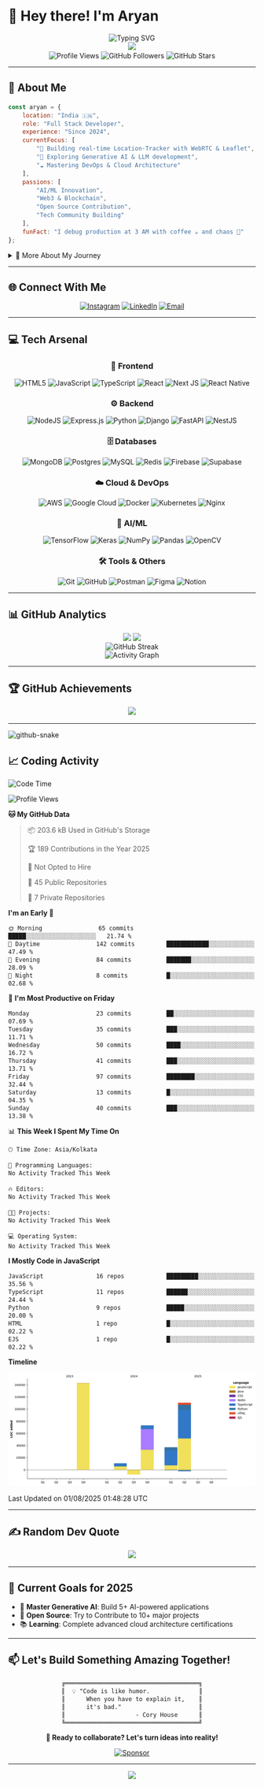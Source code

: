 # 👋 Hey there! I'm Aryan

<div align="center">
  <img src="https://readme-typing-svg.herokuapp.com?font=Fira+Code&size=30&duration=3000&pause=1000&color=36BCF7&center=true&vCenter=true&width=600&lines=Full+Stack+Developer;AI+Enthusiast;DevOps+Engineer;Problem+Solver;Code+Craftsman" alt="Typing SVG" />
</div>

<div align="center">
  <img height="200" src="https://media3.giphy.com/media/v1.Y2lkPTc5MGI3NjExNGZ3enFiYTd1ZnF1cTE4ZHMwNGhqcTkwNXF6cTQ1ZzcyZzBuNnk5NyZlcD12MV9pbnRlcm5hbF9naWZfYnlfaWQmY3Q9Zw/78XCFBGOlS6keY1Bil/giphy.gif"  />
</div>

<div align="center">
  <img src="https://komarev.com/ghpvc/?username=Aryan-juneja&label=Profile%20views&color=0e75b6&style=flat" alt="Profile Views" />
  <img src="https://img.shields.io/github/followers/Aryan-juneja?label=Followers&style=social" alt="GitHub Followers" />
  <img src="https://img.shields.io/github/stars/Aryan-juneja?label=Stars&style=social" alt="GitHub Stars" />
</div>

---

## 🚀 About Me

```javascript
const aryan = {
    location: "India 🇮🇳",
    role: "Full Stack Developer",
    experience: "Since 2024",
    currentFocus: [
        "🔭 Building real-time Location-Tracker with WebRTC & Leaflet",
        "🤖 Exploring Generative AI & LLM development",
        "☁️ Mastering DevOps & Cloud Architecture"
    ],
    passions: [
        "AI/ML Innovation",
        "Web3 & Blockchain",
        "Open Source Contribution",
        "Tech Community Building"
    ],
    funFact: "I debug production at 3 AM with coffee ☕ and chaos 🚧"
};
```

<details>
<summary>📖 More About My Journey</summary>
<br>

**🔭 Current Project:** Real-time Location-Tracker using WebRTC and Leaflet — building my own GPS magic to track things live on the map!

**👯 Looking to Collaborate:** Creating LLMs from scratch — if you're into deep learning, tokenization, and transformer wizardry, let's talk.

**🤝 Open for Opportunities:** Generative AI projects — whether it's agents, tools, or just wild experiments.

**🌱 Currently Learning:** The world of Generative AI, one prompt and one paper at a time.

**💬 Ask me about:** Web/app development, AI integrations, debugging late-night production errors 😅

**⚡ Fun fact:** I'm a Full Stack Web & App Developer with a touch of roadside DevOps!

</details>

---

## 🌐 Connect With Me

<div align="center">
  
[![Instagram](https://img.shields.io/badge/Instagram-%23E4405F.svg?logo=Instagram&logoColor=white&style=for-the-badge)](https://instagram.com/aryan_juneja11)
[![LinkedIn](https://img.shields.io/badge/LinkedIn-%230077B5.svg?logo=linkedin&logoColor=white&style=for-the-badge)](https://linkedin.com/in/aryan-juneja11)
[![Email](https://img.shields.io/badge/Email-D14836?logo=gmail&logoColor=white&style=for-the-badge)](mailto:aryanjuneja011@gmail.com)

</div>

---

## 💻 Tech Arsenal

<div align="center">

### 🎨 Frontend
![HTML5](https://img.shields.io/badge/html5-%23E34F26.svg?style=for-the-badge&logo=html5&logoColor=white)
![JavaScript](https://img.shields.io/badge/javascript-%23323330.svg?style=for-the-badge&logo=javascript&logoColor=%23F7DF1E)
![TypeScript](https://img.shields.io/badge/typescript-%23007ACC.svg?style=for-the-badge&logo=typescript&logoColor=white)
![React](https://img.shields.io/badge/react-%2320232a.svg?style=for-the-badge&logo=react&logoColor=%2361DAFB)
![Next JS](https://img.shields.io/badge/Next-black?style=for-the-badge&logo=next.js&logoColor=white)
![React Native](https://img.shields.io/badge/react_native-%2320232a.svg?style=for-the-badge&logo=react&logoColor=%2361DAFB)

### ⚙️ Backend
![NodeJS](https://img.shields.io/badge/node.js-6DA55F?style=for-the-badge&logo=node.js&logoColor=white)
![Express.js](https://img.shields.io/badge/express.js-%23404d59.svg?style=for-the-badge&logo=express&logoColor=%2361DAFB)
![Python](https://img.shields.io/badge/python-3670A0?style=for-the-badge&logo=python&logoColor=ffdd54)
![Django](https://img.shields.io/badge/django-%23092E20.svg?style=for-the-badge&logo=django&logoColor=white)
![FastAPI](https://img.shields.io/badge/FastAPI-005571?style=for-the-badge&logo=fastapi)
![NestJS](https://img.shields.io/badge/nestjs-%23E0234E.svg?style=for-the-badge&logo=nestjs&logoColor=white)

### 🗄️ Databases
![MongoDB](https://img.shields.io/badge/MongoDB-%234ea94b.svg?style=for-the-badge&logo=mongodb&logoColor=white)
![Postgres](https://img.shields.io/badge/postgres-%23316192.svg?style=for-the-badge&logo=postgresql&logoColor=white)
![MySQL](https://img.shields.io/badge/mysql-4479A1.svg?style=for-the-badge&logo=mysql&logoColor=white)
![Redis](https://img.shields.io/badge/redis-%23DD0031.svg?style=for-the-badge&logo=redis&logoColor=white)
![Firebase](https://img.shields.io/badge/firebase-a08021?style=for-the-badge&logo=firebase&logoColor=ffcd34)
![Supabase](https://img.shields.io/badge/Supabase-3ECF8E?style=for-the-badge&logo=supabase&logoColor=white)

### ☁️ Cloud & DevOps
![AWS](https://img.shields.io/badge/AWS-%23FF9900.svg?style=for-the-badge&logo=amazon-aws&logoColor=white)
![Google Cloud](https://img.shields.io/badge/GoogleCloud-%234285F4.svg?style=for-the-badge&logo=google-cloud&logoColor=white)
![Docker](https://img.shields.io/badge/docker-%230db7ed.svg?style=for-the-badge&logo=docker&logoColor=white)
![Kubernetes](https://img.shields.io/badge/kubernetes-%23326ce5.svg?style=for-the-badge&logo=kubernetes&logoColor=white)
![Nginx](https://img.shields.io/badge/nginx-%23009639.svg?style=for-the-badge&logo=nginx&logoColor=white)

### 🤖 AI/ML
![TensorFlow](https://img.shields.io/badge/TensorFlow-%23FF6F00.svg?style=for-the-badge&logo=TensorFlow&logoColor=white)
![Keras](https://img.shields.io/badge/Keras-%23D00000.svg?style=for-the-badge&logo=Keras&logoColor=white)
![NumPy](https://img.shields.io/badge/numpy-%23013243.svg?style=for-the-badge&logo=numpy&logoColor=white)
![Pandas](https://img.shields.io/badge/pandas-%23150458.svg?style=for-the-badge&logo=pandas&logoColor=white)
![OpenCV](https://img.shields.io/badge/opencv-%23white.svg?style=for-the-badge&logo=opencv&logoColor=white)

### 🛠️ Tools & Others
![Git](https://img.shields.io/badge/git-%23F05033.svg?style=for-the-badge&logo=git&logoColor=white)
![GitHub](https://img.shields.io/badge/github-%23121011.svg?style=for-the-badge&logo=github&logoColor=white)
![Postman](https://img.shields.io/badge/Postman-FF6C37?style=for-the-badge&logo=postman&logoColor=white)
![Figma](https://img.shields.io/badge/figma-%23F24E1E.svg?style=for-the-badge&logo=figma&logoColor=white)
![Notion](https://img.shields.io/badge/Notion-%23000000.svg?style=for-the-badge&logo=notion&logoColor=white)

</div>

---

## 📊 GitHub Analytics

<div align="center">
  <img height="180em" src="https://github-readme-stats.vercel.app/api?username=Aryan-juneja&show_icons=true&theme=tokyonight&include_all_commits=true&count_private=true"/>
  <img height="180em" src="https://github-readme-stats.vercel.app/api/top-langs/?username=Aryan-juneja&layout=compact&langs_count=8&theme=tokyonight"/>
</div>

<div align="center">
  <img src="https://github-readme-streak-stats.herokuapp.com/?user=Aryan-juneja&theme=tokyonight" alt="GitHub Streak" />
</div>

<div align="center">
  <img src="https://github-readme-activity-graph.vercel.app/graph?username=Aryan-juneja&theme=tokyo-night&hide_border=true" alt="Activity Graph" />
</div>

---

## 🏆 GitHub Achievements

<div align="center">
  
![](https://github-profile-trophy.vercel.app/?username=Aryan-juneja&theme=tokyonight&no-frame=true&no-bg=false&margin-w=4)

</div>

---

<picture>
  <source media="(prefers-color-scheme: dark)" srcset="https://raw.githubusercontent.com/tobiasmeyhoefer/tobiasmeyhoefer/output/github-snake-dark.svg" />
  <source media="(prefers-color-scheme: light)" srcset="https://raw.githubusercontent.com/tobiasmeyhoefer/tobiasmeyhoefer/output/github-snake.svg" />
  <img alt="github-snake" src="https://raw.githubusercontent.com/tobiasmeyhoefer/tobiasmeyhoefer/output/github-snake.svg" />
</picture>

## 📈 Coding Activity

<!--START_SECTION:waka-->
![Code Time](http://img.shields.io/badge/Code%20Time-54%20hrs%2034%20mins-blue)

![Profile Views](http://img.shields.io/badge/Profile%20Views-30-blue)

**🐱 My GitHub Data** 

> 📦 203.6 kB Used in GitHub's Storage 
 > 
> 🏆 189 Contributions in the Year 2025
 > 
> 🚫 Not Opted to Hire
 > 
> 📜 45 Public Repositories 
 > 
> 🔑 7 Private Repositories 
 > 
**I'm an Early 🐤** 

```text
🌞 Morning                65 commits          █████░░░░░░░░░░░░░░░░░░░░   21.74 % 
🌆 Daytime                142 commits         ████████████░░░░░░░░░░░░░   47.49 % 
🌃 Evening                84 commits          ███████░░░░░░░░░░░░░░░░░░   28.09 % 
🌙 Night                  8 commits           █░░░░░░░░░░░░░░░░░░░░░░░░   02.68 % 
```
📅 **I'm Most Productive on Friday** 

```text
Monday                   23 commits          ██░░░░░░░░░░░░░░░░░░░░░░░   07.69 % 
Tuesday                  35 commits          ███░░░░░░░░░░░░░░░░░░░░░░   11.71 % 
Wednesday                50 commits          ████░░░░░░░░░░░░░░░░░░░░░   16.72 % 
Thursday                 41 commits          ███░░░░░░░░░░░░░░░░░░░░░░   13.71 % 
Friday                   97 commits          ████████░░░░░░░░░░░░░░░░░   32.44 % 
Saturday                 13 commits          █░░░░░░░░░░░░░░░░░░░░░░░░   04.35 % 
Sunday                   40 commits          ███░░░░░░░░░░░░░░░░░░░░░░   13.38 % 
```


📊 **This Week I Spent My Time On** 

```text
🕑︎ Time Zone: Asia/Kolkata

💬 Programming Languages: 
No Activity Tracked This Week

🔥 Editors: 
No Activity Tracked This Week

🐱‍💻 Projects: 
No Activity Tracked This Week

💻 Operating System: 
No Activity Tracked This Week
```

**I Mostly Code in JavaScript** 

```text
JavaScript               16 repos            █████████░░░░░░░░░░░░░░░░   35.56 % 
TypeScript               11 repos            ██████░░░░░░░░░░░░░░░░░░░   24.44 % 
Python                   9 repos             █████░░░░░░░░░░░░░░░░░░░░   20.00 % 
HTML                     1 repo              █░░░░░░░░░░░░░░░░░░░░░░░░   02.22 % 
EJS                      1 repo              █░░░░░░░░░░░░░░░░░░░░░░░░   02.22 % 
```



**Timeline**

![Lines of Code chart](https://raw.githubusercontent.com/Aryan-juneja/Aryan-juneja/main/assets/bar_graph.png)


 Last Updated on 01/08/2025 01:48:28 UTC
<!--END_SECTION:waka-->

---

## ✍️ Random Dev Quote

<div align="center">
  
![](https://quotes-github-readme.vercel.app/api?type=horizontal&theme=tokyonight)

</div>

---

## 🎯 Current Goals for 2025

- 🚀 **Master Generative AI**: Build 5+ AI-powered applications
- 🌟 **Open Source**: Try to Contribute to 10+ major projects
- 📚 **Learning**: Complete advanced cloud architecture certifications


---

## 📫 Let's Build Something Amazing Together!

<div align="center">
  
```ascii
╔══════════════════════════════════════╗
║  💡 "Code is like humor.              ║
║      When you have to explain it,    ║
║      it's bad."                      ║
║                    - Cory House      ║
╚══════════════════════════════════════╝
```

**🚀 Ready to collaborate? Let's turn ideas into reality!**

[![Sponsor](https://img.shields.io/badge/Sponsor-❤️-ff69b4?style=for-the-badge)](https://github.com/sponsors/Aryan-juneja)

</div>

---

<div align="center">
  <img src="https://capsule-render.vercel.app/api?type=waving&color=gradient&height=100&section=footer"/>
</div>